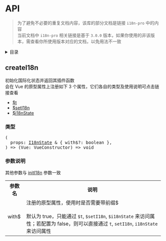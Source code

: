 
# API

> 为了避免不必要的重复文档内容，该库的部分文档是链接 `i18n-pro` 中的内容<br/>
> 当前文档中 `i18n-pro` 相关链接是基于 `3.0.0` 版本，如果你使用的非该版本，需查看你所使用版本对应的文档，以免用法不一致<br/>
<details >
  <summary>目录</summary>

  &emsp;&emsp;[createI18n](#createi18n)<br/>
  &emsp;&emsp;&emsp;&emsp;[类型](#createi18n-类型)<br/>
  &emsp;&emsp;&emsp;&emsp;[参数说明](#createi18n-参数说明)<br/>

</details>

## createI18n
初始化国际化状态并返回其插件函数<br />会在 Vue 的原型属性上注册如下 3 个属性，它们各自的类型及使用说明可点击链接查看
* <a href="https://github.com/i18n-pro/core/blob/v3.0.0/docs/dist/API_zh-CN.md#t">$t</a>
* <a href="https://github.com/i18n-pro/core/blob/v3.0.0/docs/dist/API_zh-CN.md#seti18n">$setI18n</a>
* <a href="https://github.com/i18n-pro/core/blob/v3.0.0/docs/dist/API_zh-CN.md#i18nstate">$i18nState</a>


<h3 id="createi18n-类型">类型</h3>
<pre>
(
  props: <a href="https://github.com/i18n-pro/core/blob/v3.0.0/docs/dist/API_zh-CN.md#i18nstate">I18nState</a> & { with$?: boolean },
) => (Vue: VueConstructor) => void
</pre>

<h3 id="createi18n-参数说明">参数说明</h3>
其他参数与 <a href="https://github.com/i18n-pro/core/blob/v3.0.0/docs/dist/API_zh-CN.md#initi18n">initI18n</a> 参数一致<table>
  <tr>
    <th>参数名</th>
    <th>说明</th>
  </tr>
  <tr>
    <tr>
      <td>with$</td>
      <td>
        注册的原型属性，使用时是否需要带前缀$<br /><br />默认为 true，只能通过 <code>$t</code>, <code>$setI18n</code>, <code>$i18nState</code> 来访问属性；若配置为 false，则可以直接通过 <code>t</code>, <code>setI18n</code>, <code>i18nState</code> 来访问属性
      </td>
    </tr>
  </tr>
</table>

